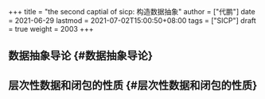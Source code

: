 +++
title = "the second captial of sicp: 构造数据抽象"
author = ["代鹏"]
date = 2021-06-29
lastmod = 2021-07-02T15:00:50+08:00
tags = ["SICP"]
draft = true
weight = 2003
+++

## 数据抽象导论 {#数据抽象导论}


## 层次性数据和闭包的性质 {#层次性数据和闭包的性质}
